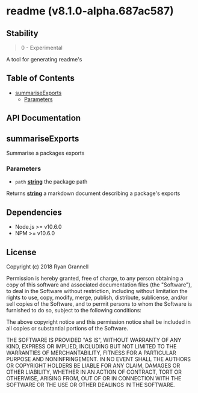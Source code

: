 
# readme (v8.1.0-alpha.687ac587)

## Stability

> 0 - Experimental

A tool for generating readme&#39;s



## Table of Contents

- [summariseExports](#summariseexports)
  * [Parameters](#parameters)

## API Documentation

<!-- Generated by documentation.js. Update this documentation by updating the source code. -->

## summariseExports

Summarise a packages exports

### Parameters

-   `path` **[string][1]** the package path

Returns **[string][1]** a markdown document describing a package's exports

[1]: https://developer.mozilla.org/docs/Web/JavaScript/Reference/Global_Objects/String


## Dependencies

- Node.js >= v10.6.0
- NPM >= v10.6.0

## License

Copyright (c) 2018 Ryan Grannell

Permission is hereby granted, free of charge, to any person obtaining a copy of this software and associated documentation files (the "Software"), to deal in the Software without restriction, including without limitation the rights to use, copy, modify, merge, publish, distribute, sublicense, and/or sell copies of the Software, and to permit persons to whom the Software is furnished to do so, subject to the following conditions:

The above copyright notice and this permission notice shall be included in all copies or substantial portions of the Software.

THE SOFTWARE IS PROVIDED "AS IS", WITHOUT WARRANTY OF ANY KIND, EXPRESS OR IMPLIED, INCLUDING BUT NOT LIMITED TO THE WARRANTIES OF MERCHANTABILITY, FITNESS FOR A PARTICULAR PURPOSE AND NONINFRINGEMENT. IN NO EVENT SHALL THE AUTHORS OR COPYRIGHT HOLDERS BE LIABLE FOR ANY CLAIM, DAMAGES OR OTHER LIABILITY, WHETHER IN AN ACTION OF CONTRACT, TORT OR OTHERWISE, ARISING FROM, OUT OF OR IN CONNECTION WITH THE SOFTWARE OR THE USE OR OTHER DEALINGS IN THE SOFTWARE.

